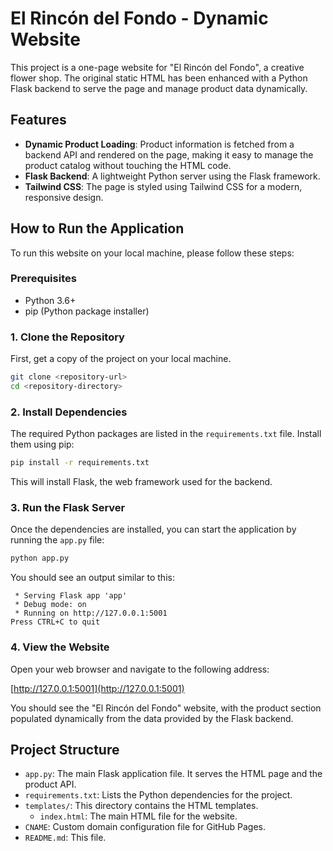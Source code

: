 # El Rincón del Fondo - Dynamic Website

This project is a one-page website for "El Rincón del Fondo", a creative flower shop. The original static HTML has been enhanced with a Python Flask backend to serve the page and manage product data dynamically.

## Features

- **Dynamic Product Loading**: Product information is fetched from a backend API and rendered on the page, making it easy to manage the product catalog without touching the HTML code.
- **Flask Backend**: A lightweight Python server using the Flask framework.
- **Tailwind CSS**: The page is styled using Tailwind CSS for a modern, responsive design.

## How to Run the Application

To run this website on your local machine, please follow these steps:

### Prerequisites

- Python 3.6+
- pip (Python package installer)

### 1. Clone the Repository

First, get a copy of the project on your local machine.

```bash
git clone <repository-url>
cd <repository-directory>
```

### 2. Install Dependencies

The required Python packages are listed in the `requirements.txt` file. Install them using pip:

```bash
pip install -r requirements.txt
```

This will install Flask, the web framework used for the backend.

### 3. Run the Flask Server

Once the dependencies are installed, you can start the application by running the `app.py` file:

```bash
python app.py
```

You should see an output similar to this:

```
 * Serving Flask app 'app'
 * Debug mode: on
 * Running on http://127.0.0.1:5001
Press CTRL+C to quit
```

### 4. View the Website

Open your web browser and navigate to the following address:

[http://127.0.0.1:5001](http://127.0.0.1:5001)

You should see the "El Rincón del Fondo" website, with the product section populated dynamically from the data provided by the Flask backend.

## Project Structure

- `app.py`: The main Flask application file. It serves the HTML page and the product API.
- `requirements.txt`: Lists the Python dependencies for the project.
- `templates/`: This directory contains the HTML templates.
  - `index.html`: The main HTML file for the website.
- `CNAME`: Custom domain configuration file for GitHub Pages.
- `README.md`: This file.